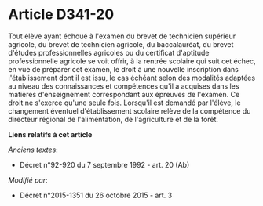 # Article D341-20

Tout élève ayant échoué à l'examen du brevet de technicien supérieur agricole, du brevet de technicien agricole, du
baccalauréat, du brevet d'études professionnelles agricoles ou du certificat d'aptitude professionnelle agricole se voit
offrir, à la rentrée scolaire qui suit cet échec, en vue de préparer cet examen, le droit à une nouvelle inscription dans
l'établissement dont il est issu, le cas échéant selon des modalités adaptées au niveau des connaissances et compétences
qu'il a acquises dans les matières d'enseignement correspondant aux épreuves de l'examen. Ce droit ne s'exerce qu'une seule
fois. Lorsqu'il est demandé par l'élève, le changement éventuel d'établissement scolaire relève de la compétence du directeur
régional de l'alimentation, de l'agriculture et de la forêt.

**Liens relatifs à cet article**

_Anciens textes_:

  - Décret n°92-920 du 7 septembre 1992 - art. 20 (Ab)

_Modifié par_:

  - Décret n°2015-1351 du 26 octobre 2015 - art. 3
